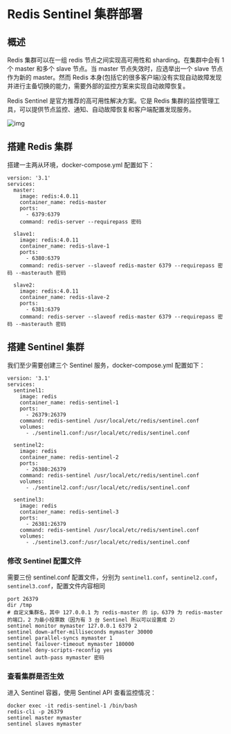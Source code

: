 # Redis Sentinel 集群部署

## 概述

Redis 集群可以在一组 redis 节点之间实现高可用性和 sharding。在集群中会有 1 个 master 和多个 slave 节点。当 master 节点失效时，应选举出一个 slave 节点作为新的 master。然而 Redis 本身(包括它的很多客户端)没有实现自动故障发现并进行主备切换的能力，需要外部的监控方案来实现自动故障恢复。

Redis Sentinel 是官方推荐的高可用性解决方案。它是 Redis 集群的监控管理工具，可以提供节点监控、通知、自动故障恢复和客户端配置发现服务。

![img](https://alanlee-image-bed.oss-cn-shenzhen.aliyuncs.com/note_images/20200225222357-735290.jpeg)

## 搭建 Redis 集群

搭建一主两从环境，docker-compose.yml 配置如下：

```shell
version: '3.1'
services:
  master:
    image: redis:4.0.11
    container_name: redis-master
    ports:
      - 6379:6379
    command: redis-server --requirepass 密码

  slave1:
    image: redis:4.0.11
    container_name: redis-slave-1
    ports:
      - 6380:6379
    command: redis-server --slaveof redis-master 6379 --requirepass 密码 --masterauth 密码

  slave2:
    image: redis:4.0.11
    container_name: redis-slave-2
    ports:
      - 6381:6379
    command: redis-server --slaveof redis-master 6379 --requirepass 密码 --masterauth 密码

```

## 搭建 Sentinel 集群

我们至少需要创建三个 Sentinel 服务，docker-compose.yml 配置如下：

```shell
version: '3.1'
services:
  sentinel1:
    image: redis
    container_name: redis-sentinel-1
    ports:
      - 26379:26379
    command: redis-sentinel /usr/local/etc/redis/sentinel.conf
    volumes:
      - ./sentinel1.conf:/usr/local/etc/redis/sentinel.conf

  sentinel2:
    image: redis
    container_name: redis-sentinel-2
    ports:
      - 26380:26379
    command: redis-sentinel /usr/local/etc/redis/sentinel.conf
    volumes:
      - ./sentinel2.conf:/usr/local/etc/redis/sentinel.conf

  sentinel3:
    image: redis
    container_name: redis-sentinel-3
    ports:
      - 26381:26379
    command: redis-sentinel /usr/local/etc/redis/sentinel.conf
    volumes:
      - ./sentinel3.conf:/usr/local/etc/redis/sentinel.conf
```

### 修改 Sentinel 配置文件

需要三份 sentinel.conf 配置文件，分别为 `sentinel1.conf`，`sentinel2.conf`，`sentinel3.conf`，配置文件内容相同

```shell
port 26379
dir /tmp
# 自定义集群名，其中 127.0.0.1 为 redis-master 的 ip，6379 为 redis-master 的端口，2 为最小投票数（因为有 3 台 Sentinel 所以可以设置成 2）
sentinel monitor mymaster 127.0.0.1 6379 2
sentinel down-after-milliseconds mymaster 30000
sentinel parallel-syncs mymaster 1
sentinel failover-timeout mymaster 180000
sentinel deny-scripts-reconfig yes
sentinel auth-pass mymaster 密码
```

### 查看集群是否生效

进入 Sentinel 容器，使用 Sentinel API 查看监控情况：

```shell
docker exec -it redis-sentinel-1 /bin/bash
redis-cli -p 26379
sentinel master mymaster
sentinel slaves mymaster
```

